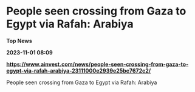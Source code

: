 # People seen crossing from Gaza to Egypt via Rafah: Arabiya
**Top News**

**2023-11-01 08:09**

**https://www.ainvest.com/news/people-seen-crossing-from-gaza-to-egypt-via-rafah-arabiya-23111000e2939e25bc7672c2/**

People seen crossing from Gaza to Egypt via Rafah: Arabiya
